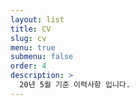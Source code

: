```yaml
---
layout: list
title: CV
slug: cv
menu: true
submenu: false
order: 4
description: >
  20년 5월 기준 이력사항 입니다.
---
```

